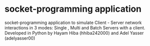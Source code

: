 # socket-programming application 
socket-programming application to simulate Client - Server network interactions in 3 modes: Single , Multi and Batch Servers with a client.
Developed in Python by Hayam Hiba (hhiba242000) and Adel Yasser (adelyasser00)
